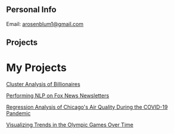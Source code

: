 ## Personal Info
Email: arosenblum1@gmail.com

## Projects

# My Projects
[Cluster Analysis of Billionaires](https://github.com/arosenblum1/arosenblum1/blob/gh-pages/billionaires.md)

[Performing NLP on Fox News Newsletters](https://github.com/arosenblum1/arosenblum1/blob/gh-pages/foxnews.md)

[Regression Analysis of Chicago's Air Quality During the COVID-19 Pandemic](https://arosenblum1.github.io/arosenblum1/airquality/)

[Visualizing Trends in the Olympic Games Over Time](https://arosenblum1.github.io/arosenblum1/olympics/)
